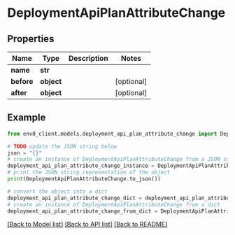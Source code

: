 # DeploymentApiPlanAttributeChange


## Properties

Name | Type | Description | Notes
------------ | ------------- | ------------- | -------------
**name** | **str** |  | 
**before** | **object** |  | [optional] 
**after** | **object** |  | [optional] 

## Example

```python
from env0_client.models.deployment_api_plan_attribute_change import DeploymentApiPlanAttributeChange

# TODO update the JSON string below
json = "{}"
# create an instance of DeploymentApiPlanAttributeChange from a JSON string
deployment_api_plan_attribute_change_instance = DeploymentApiPlanAttributeChange.from_json(json)
# print the JSON string representation of the object
print(DeploymentApiPlanAttributeChange.to_json())

# convert the object into a dict
deployment_api_plan_attribute_change_dict = deployment_api_plan_attribute_change_instance.to_dict()
# create an instance of DeploymentApiPlanAttributeChange from a dict
deployment_api_plan_attribute_change_from_dict = DeploymentApiPlanAttributeChange.from_dict(deployment_api_plan_attribute_change_dict)
```
[[Back to Model list]](../README.md#documentation-for-models) [[Back to API list]](../README.md#documentation-for-api-endpoints) [[Back to README]](../README.md)


